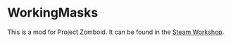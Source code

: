# WorkingMasks

This is a mod for Project Zomboid.
It can be found in the [Steam Workshop](https://steamcommunity.com/sharedfiles/filedetails/?id=2760742937).
